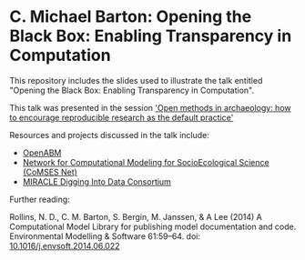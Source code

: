 # C. Michael Barton: Opening the Black Box: Enabling Transparency in Computation

This repository includes the slides used to illustrate the talk entitled "Opening the Black Box: Enabling Transparency in Computation". 

This talk was presented in the session ['Open methods in archaeology: how to encourage reproducible research as the default practice'](http://core.tdar.org/collection/29739/open-methods-in-archaeology-how-to-encourage-reproducible-research-as-the-default-practice)

Resources and projects discussed in the talk include:

* [OpenABM](https://www.openabm.org/)
* [Network for Computational Modeling for SocioEcological Science (CoMSES Net)](https://github.com/comses)
* [MIRACLE Digging Into Data Consortium](http://wici.ca/new/research/digging-into-data-did-research/)
 
Further reading:

Rollins, N. D., C. M. Barton, S. Bergin, M. Janssen, & A Lee (2014) A Computational Model Library for publishing model documentation and code. Environmental Modelling & Software 61:59–64. doi: [10.1016/j.envsoft.2014.06.022](http://dx.doi.org/10.1016/j.envsoft.2014.06.022)



